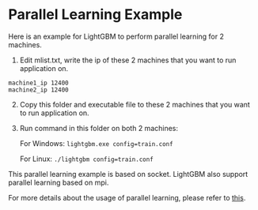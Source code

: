 Parallel Learning Example
=========================
Here is an example for LightGBM to perform parallel learning for 2 machines.

1. Edit mlist.txt, write the ip of these 2 machines that you want to run application on.

  ```
  machine1_ip 12400
  machine2_ip 12400
  ```

2. Copy this folder and executable file to these 2 machines that you want to run application on.

3. Run command in this folder on both 2 machines:

   For Windows: ```lightgbm.exe config=train.conf```

   For Linux: ```./lightgbm config=train.conf```

This parallel learning example is based on socket. LightGBM also support parallel learning based on mpi.

For more details about the usage of parallel learning, please refer to [this](https://github.com/Microsoft/LightGBM/wiki/Parallel-Learning-Guide).
